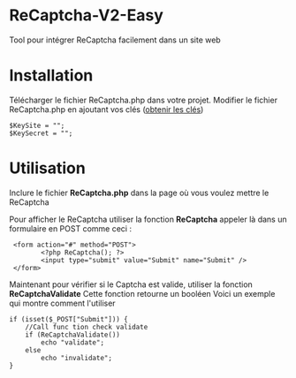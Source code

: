 ﻿# ReCaptcha-V2-Easy
Tool pour intégrer ReCaptcha facilement dans un site web

# Installation

 

Télécharger le fichier ReCaptcha.php dans votre projet. Modifier le  fichier ReCaptcha.php en ajoutant vos clés ([obtenir les    clés](https://www.google.com/recaptcha/admin#list))

    $KeySite = "";
    $KeySecret = "";

# Utilisation 
 Inclure le fichier **ReCaptcha.php**  dans la page où vous voulez mettre le ReCaptcha
 
 Pour afficher le ReCaptcha utiliser la fonction **ReCaptcha** appeler là dans un formulaire en POST comme ceci :
 

     <form action="#" method="POST">
            <?php ReCaptcha(); ?>
            <input type="submit" value="Submit" name="Submit" />
     </form>

 Maintenant pour vérifier si le Captcha est valide, utiliser la fonction **ReCaptchaValidate** 
 Cette fonction retourne un booléen
 Voici un exemple qui montre comment l'utiliser
 

    if (isset($_POST["Submit"])) {
        //Call func tion check validate
        if (ReCaptchaValidate())
            echo "validate";
        else
            echo "invalidate";
    }



 


